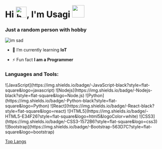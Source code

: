 # Hi <img src="https://media.tenor.com/images/30169e4a670daf12443df7d2dd140176/tenor.gif" width="35" alt="hand">, I'm Usagi  <img height="40" src="https://raw.githubusercontent.com/innng/innng/master/assets/kyubey.gif"/>
### Just a random person with hobby</h3>
<img src = "https://media.tenor.com/images/25c4a35abf7e1f13489fabedcc474f9c/tenor.gif" alt="im sad">

- 🌱 I’m currently learning **IoT**

- ⚡ Fun fact **I am a Programmer**


<h3 align="left">Languages and Tools:</h3>
![JavaScript](https://img.shields.io/badge/-JavaScript-black?style=flat-square&logo=javascript)
![Nodejs](https://img.shields.io/badge/-Nodejs-black?style=flat-square&logo=Node.js)
![Python](https://img.shields.io/badge/-Python-black?style=flat-square&logo=Python)
![React](https://img.shields.io/badge/-React-black?style=flat-square&logo=react)
![HTML5](https://img.shields.io/badge/-HTML5-E34F26?style=flat-square&logo=html5&logoColor=white)
![CSS3](https://img.shields.io/badge/-CSS3-1572B6?style=flat-square&logo=css3)
![Bootstrap](https://img.shields.io/badge/-Bootstrap-563D7C?style=flat-square&logo=bootstrap)


[Top Langs](https://github-readme-stats.vercel.app/api/top-langs/?username=aemmadi&hide=TeX&layout=compact)
